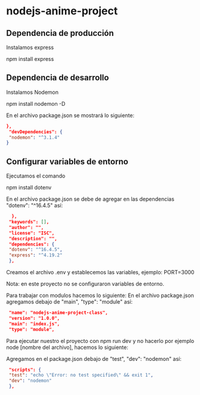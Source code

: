 # nodejs-anime-project
## Dependencia de producción
Instalamos express

npm install express
## Dependencia de desarrollo
Instalamos Nodemon

npm install nodemon -D

En el archivo package.json se mostrará lo siguiente:

```json
},
 "devDependencies": {
 "nodemon": "^3.1.4"
}
```
## Configurar variables de entorno
Ejecutamos el comando

npm install dotenv

En el archivo package.json se debe de agregar en las dependencias "dotenv": "^16.4.5" así:

```json
  },
 "keywords": [],
 "author": "",
 "license": "ISC",
 "description": "",
 "dependencies": {
 "dotenv": "^16.4.5",
 "express": "^4.19.2"
 },
```
Creamos el archivo .env y establecemos las variables, ejemplo: PORT=3000

Nota: en este proyecto no se configuraron variables de entorno.

Para trabajar con modulos hacemos lo siguiente:
En el archivo package.json agregamos debajo de "main", "type":
"module" así:
```json
 "name": "nodejs-anime-project-class",
 "version": "1.0.0",
 "main": "index.js",
 "type": "module",
```
Para ejecutar nuestro el proyecto con npm run dev y no hacerlo por ejemplo node [nombre del archivo], hacemos lo siguiente:

Agregamos en el package.json debajo de "test", "dev": "nodemon" así:
```json
 "scripts": {
 "test": "echo \"Error: no test specified\" && exit 1",
 "dev": "nodemon"
 },
```
